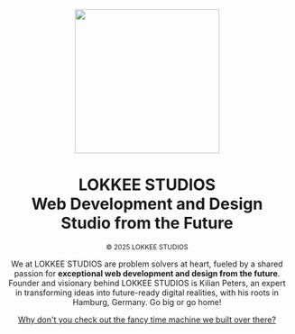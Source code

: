 <div align="center">
 <img src="https://lokkeestudios.com/favicon.svg" width="256"/>
</div>
<h1 align="center">LOKKEE STUDIOS<br>Web Development and Design Studio from the Future</h1>
<p align="center"><small align="center">© 2025 LOKKEE STUDIOS</small></p>
<p align="center">
  We at LOKKEE STUDIOS are problem solvers at heart, fueled
  by a shared passion for <strong>exceptional web development and design from the future</strong>. Founder and visionary
  behind LOKKEE STUDIOS is Kilian Peters, an expert in transforming ideas into future-ready digital
  realities, with his roots in Hamburg, Germany. Go big or go home!
</p>
<p align="center"><a href="https://lokkeestudios.com">Why don't you check out the fancy time machine we built over there?</a></p>
